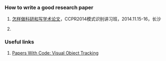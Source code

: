 ### How to write a good research paper

1. [怎样做科研和写学术论文](http://www.nlpr.ia.ac.cn/liucl/%E6%80%8E%E6%A0%B7%E5%81%9A%E7%A7%91%E7%A0%94%E5%92%8C%E5%86%99%E8%AE%BA%E6%96%87-%E5%88%98%E6%88%90%E6%9E%97.pdf)，CCPR2014模式识别讲习班，2014.11.15-16，长沙

2.

### Useful links
1. [Papers With Code: Visual Object Tracking](https://paperswithcode.com/task/visual-object-tracking)

